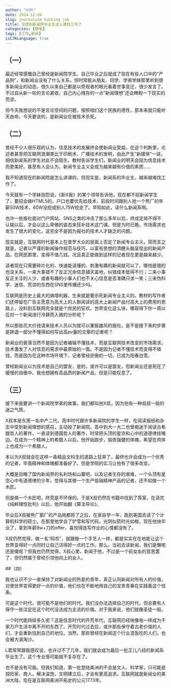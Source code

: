 ```yaml
---
author: "川叶"
date: 2014-12-04
slug: journalism hunting job
title: 没想到新闻院毕业生这么难找工作了
categories: [随笔]
tags: [工作,新闻]
isCJKLanguage: true
---
```


## （一）

最近经常感慨自己曾经是新闻院学生。自己毕业之后就成了现在有些人口中的“产品狗”，和新闻业没有了什么关系，但时常能从朋友、同学、学弟学妹那里听到很多新闻业的动态。很久以来自己都是以旁观者的眼光看着世事变迁，很少发言了。不过自从新一轮的言论紧收，自己内心残存的一点“新闻理想”还会睥睨一下现实的荒谬。

但今天我想说的不是言论空间的问题，按照咱们这个民族的德性，那本来就只能听天由命。今天要说的，是新闻业在被技术杀死。

<!--more-->

## （二）

曾经不少人很乐观的认为，信息技术的发展终会使新闻业受益。在这个判断里，论述者甚至把互联网浪潮类比于印刷术、广播技术的发明，由此产生“新媒体“一说，相信新闻系的学生对此不会陌生。教材告诉学生们，新闻业的明天会因为信息技术而更美好。甚至有人会认为，新闻专业主义会成为越来越有价值的素质……

我不知道现在的新闻院是怎么讲课的，但现实是，新闻系的毕业生，越来越难找工作了。

今天就有一个学妹抱怨说，《新X报》的某个领导告诉他，现在都不招新闻学生了，要招会做HTML5的，户口也要优先给技术，前段时间跟别人抢一个熊厂的年薪50W技术，60W没挖成别人75W挖走了。早知如此，读什么新闻系啊。

也许一些报社面对门户网站、SNS之类的冲击了那么多年以后，终成定局不得不认输以后，才会以这么卑微的姿态来狂补技术这门课。但是为时已晚，市场需求也发生了很大的变化，这完全不是因为报社的技术人才缺乏的问题。

现实就是，互联网时代基本上在普罗大众的层面上否定了新闻专业主义。简而言之就是，记者以严谨的新闻操作规范与技巧，以富有思想的清醒头脑呈现出的新闻产品，在网民那里，变得不值几钱。况且真正能做到这样的记者现在更是越来越少。

读者现在只需要碎片化的、快速能读懂的、刺激有趣的新闻就可以了。哪怕是错的也没关系，一来大事错不了反正冗余信息铺天盖地，纠错成本低得不行；二来小事反正关注的人少，或者有趣的小事人们也不关心信息是否准确只求一笑；三来伪科学、迷信、荒谬的东西在SNS里传播还少吗。

互联网是历史上最大的熵增利器，生来就是要杀死新闻专业主义的。教材的写作者们还停留在广告主愿意为高大上的人群阅读的高大上新闻产品付高大上的费用的思路上，没料到互联网完全就是个庶民的狂欢。世界变化这么快，哪容得下你一周以后对一个新闻进行冷静而入微的分析呢？

所以那些花大价钱请来技术人员以为就可以重振雄风的报社，是不是接下来的步骤是辞退一部分不懂得如何写出高pv量的文章的记者呢？

新闻业的衰落当然不是因为记者编辑不懂技术，而是互联网技术改变的市场需求。技术激发了人对信息的需求中最原始的一面。不是因为记者不懂技术而变得不值钱，而是因为在这种市场环境下，记者曾经骄傲的一切，已成为阳春白雪。

曾经新闻业以为技术是自己的盟友，是的，或许可以是盟友，但新闻业还是死在了缓慢的自傲中。我也想拥有高品质的新闻产品，但是只能叹息了。

## （三）

接下来我要讲一个新闻院学弟的故事。我们都叫他X叔，因为他有一种叔叔一般的迷之气质。

X叔本是东莞一名中产二代，高中时代跟许多新闻院的学生一样，在阅读报纸和杂志中受到新闻理想的感召，主动投了新闻院。高中到大一大二也曾痴迷于阅读古希腊哲人的著作，一直读到德国哲人的著作，时常把头顶的星空和心中的道德律挂嘴边。在成为一个精神上的希腊人以后，他开始跑步，锻炼强健的体魄，希望在肉体上也成为一个希腊人。

本以为X叔就会在这样一条精品文科生的道路上狂奔了，最终也许会成为一个优秀的记者，毕竟精神和体魄都准备好了。但是学院的实习让他有了很多改变。

大概是目睹了国内新闻界的名利场和山寨吧，以及记者生存的艰难，一个头顶有星空心中有道德律的少年，觉得与其做一个生产低端精神产品的记者，还不如做一个木匠。

但是做一个木匠吧，终究是不环保的。于是X叔仍然在书籍中找到了答案，在读完《纯粹理性批判》以后，他开始翻《算法导论》。

毕业后X叔被熊厂鹅厂的产品岗都拒了之后，在家自学一年，跑到美国去读了个计算机科学的硕士。在那里他学会了铲雪和写代码，光阴似箭时光如梭，现在他快毕业了，拿到年薪9w+刀的offer，喜悦得连写作业的心情都没有了。

X叔仍然觉得，做一名“码农”，就跟做一个手艺人一样，都是实实在在地能让这个世界变得好一点同时让自己活得好一点的工作。那么，当初去读新闻，我们是懒呢还是傻呢？但我也仍然觉得，X叔心里，新闻于他，不过是一个前女友的意思罢了，但仍然属于曾经引领他向上的女人。

##（四）

我也认识不少一直保持了对新闻业的热爱的青年，真正认同新闻对所有人的价值，对使世界变得更好一点的价值，他们也在不断地用自己的宝贵青春在实践着这个信条。

可是这个时代，很可能不是他们的时代。我们没办法选择自己的时代，但总要有人保守一些注定在这个时代没法成为主流的价值。对于我来说，他们就像圣徒一般。

一个时代能持续多久呢？这是信息时代的开荒年代，互联网已经快像电一样成为千家万户生活中离不开的东西了。开荒时代过去后，或许那些保守着古老价值的人们，才会重新找到自己的地位。当然，那些曾经在新闻这个行业混饭吃的人们，也会被大浪淘沙。

L君常常跟我感叹说，也许过不了几年，我们就会成为最后一批正儿八经的新闻系毕业生了。这个专业很可能就不复存在了。

也不是没有可能。但我们知道，第一批登陆美洲的不会是文人、科学家，只可能是探险家、商人。解决温饱，文明建立后，才会有更高追求。互联网就是新闻业的美洲大陆，现在是互联网美洲开拓史的公元1773年。
